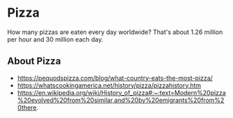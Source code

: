 # Pizza
 How many pizzas are eaten every day worldwide?
That's about 1.26 million per hour and 30 million each day. 
  ## About Pizza
  * https://pequodspizza.com/blog/what-country-eats-the-most-pizza/
  * https://whatscookingamerica.net/history/pizza/pizzahistory.htm
  * https://en.wikipedia.org/wiki/History_of_pizza#:~:text=Modern%20pizza%20evolved%20from%20similar,and%20by%20emigrants%20from%20there.
